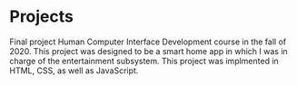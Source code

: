 # Projects
Final project Human Computer Interface Development course in the fall of 2020. 
This project was designed to be a smart home app in which I was in charge of the entertainment subsystem.
This project was implmented in HTML, CSS, as well as JavaScript.
